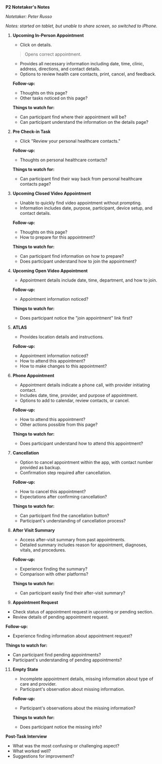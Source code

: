 **P2 Notetaker's Notes**

*Notetaker: Peter Russo*

*Notes: started on tablet, but unable to share screen, so switched to iPhone.*

1. **Upcoming In-Person Appointment**

   - Click on details.
   
   > Opens correct appointment.
   
   - Provides all necessary information including date, time, clinic, address, directions, and contact details.
   - Options to review health care contacts, print, cancel, and feedback.

   **Follow-up:**

   - Thoughts on this page?
   - Other tasks noticed on this page?
   
   **Things to watch for:**
   
   - Can participant find where their appointment will be?
   - Can participant understand the information on the details page?

2. **Pre Check-in Task**

   - Click "Review your personal healthcare contacts."

   **Follow-up:**

   - Thoughts on personal healthcare contacts?
   
   **Things to watch for:**
   
   - Can participant find their way back from personal healthcare contacts page?

3. **Upcoming Closed Video Appointment**

   - Unable to quickly find video appointment without prompting.
   - Information includes date, purpose, participant, device setup, and contact details.
   
   **Follow-up:**

   - Thoughts on this page?
   - How to prepare for this appointment?
   
   **Things to watch for:**
   
   - Can participant find information on how to prepare?
   - Does participant understand how to join the appointment?

4. **Upcoming Open Video Appointment**

   - Appointment details include date, time, department, and how to join.
   
   **Follow-up:**

   - Appointment information noticed?
   
   **Things to watch for:**
   
   - Does participant notice the "join appointment" link first?

5. **ATLAS**

   - Provides location details and instructions.
   
   **Follow-up:**

   - Appointment information noticed?
   - How to attend this appointment?
   - How to make changes to this appointment?
  

7. **Phone Appointment**

   - Appointment details indicate a phone call, with provider initiating contact.
   - Includes date, time, provider, and purpose of appointment.
   - Options to add to calendar, review contacts, or cancel.

   **Follow-up:**

   - How to attend this appointment?
   - Other actions possible from this page?
   
   **Things to watch for:**
   
   - Does participant understand how to attend this appointment?

8. **Cancellation**

   - Option to cancel appointment within the app, with contact number provided as backup.
   - Confirmation step required after cancellation.
   
   **Follow-up:**

   - How to cancel this appointment?
   - Expectations after confirming cancellation?
   
   **Things to watch for:**
   
   - Can participant find the cancellation button?
   - Participant's understanding of cancellation process?

9. **After Visit Summary**

   - Access after-visit summary from past appointments.
   - Detailed summary includes reason for appointment, diagnoses, vitals, and procedures.
   
   **Follow-up:**

   - Experience finding the summary?
   - Comparison with other platforms?
   
   **Things to watch for:**
   
   - Can participant easily find their after-visit summary?

10. **Appointment Request**

   - Check status of appointment request in upcoming or pending section.
   - Review details of pending appointment request.
   
   **Follow-up:**

   - Experience finding information about appointment request?
   
   **Things to watch for:**
   
   - Can participant find pending appointments?
   - Participant's understanding of pending appointments?

11. **Empty State**

    - Incomplete appointment details, missing information about type of care and provider.
    - Participant's observation about missing information.
    
    **Follow-up:**
    
    - Participant's observations about the missing information?
    
    **Things to watch for:**
    
    - Does participant notice the missing info?

**Post-Task Interview**

- What was the most confusing or challenging aspect?
- What worked well?
- Suggestions for improvement?


